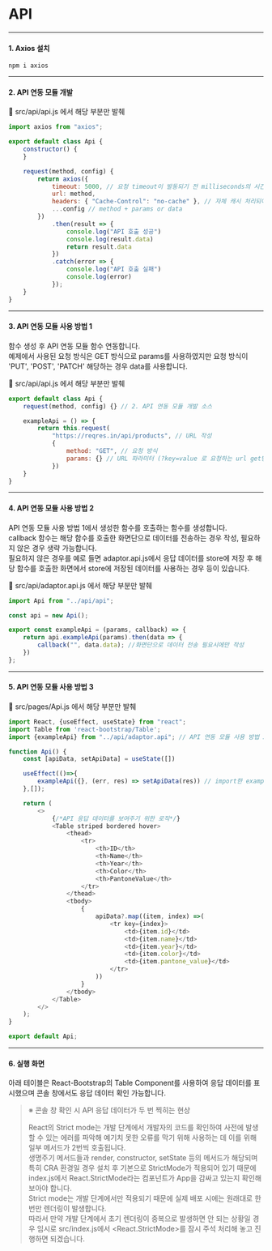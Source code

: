 # API
***

#### 1. Axios 설치
```
npm i axios
```
***

#### 2. API 연동 모듈 개발

📂 src/api/api.js 에서 해당 부분만 발췌

```javascript
import axios from "axios";

export default class Api {
    constructor() {
    }

    request(method, config) {
        return axios({
            timeout: 5000, // 요청 timeout이 발동되기 전 milliseconds의 시간을 요청. timeout 보다 요청이 길어진다면, 요청은 취소됨
            url: method,
            headers: { "Cache-Control": "no-cache" }, // 자체 캐시 처리되어 실제 서버를 호출하지 않는 현상 해결
            ...config // method + params or data
        })
            .then(result => {
                console.log("API 호출 성공")
                console.log(result.data)
                return result.data
            })
            .catch(error => {
                console.log("API 호출 실패")
                console.log(error)
            });
    }
}
```
***

#### 3. API 연동 모듈 사용 방법 1

함수 생성 후 API 연동 모듈 함수 연동합니다.   
예제에서 사용된 요청 방식은 GET 방식으로 params를 사용하였지만 요청 방식이 'PUT', 'POST', 'PATCH' 해당하는 경우 data를 사용합니다.


📂 src/api/api.js 에서 해당 부분만 발췌

```javascript
export default class Api {
    request(method, config) {} // 2. API 연동 모듈 개발 소스

    exampleApi = () => {
        return this.request(
            "https://reqres.in/api/products", // URL 작성
            {
                method: "GET", // 요청 방식
                params: {} // URL 파라미터 (?key=value 로 요청하는 url get방식을 객체로 표현한 것)
            })
    }
}
```
***

#### 4. API 연동 모듈 사용 방법 2

API 연동 모듈 사용 방법 1에서 생성한 함수를 호출하는 함수를 생성합니다.   
callback 함수는 해당 함수를 호출한 화면단으로 데이터를 전송하는 경우 작성, 필요하지 않은 경우 생략 가능합니다.   
필요하지 않은 경우를 예로 들면 adaptor.api.js에서 응답 데이터를 store에 저장 후 해당 함수를 호출한 화면에서 store에 저장된 데이터를 사용하는 경우 등이 있습니다.

📂 src/api/adaptor.api.js 에서 해당 부분만 발췌

```javascript
import Api from "../api/api";

const api = new Api();

export const exampleApi = (params, callback) => {
    return api.exampleApi(params).then(data => {
        callback("", data.data); //화면단으로 데이터 전송 필요시에만 작성
    })
};
```

***

#### 5. API 연동 모듈 사용 방법 3

📂 src/pages/Api.js 에서 해당 부분만 발췌

```javascript
import React, {useEffect, useState} from "react";
import Table from 'react-bootstrap/Table';
import {exampleApi} from "../api/adaptor.api"; // API 연동 모듈 사용 방법 2에서 생성한 함수 import

function Api() {
    const [apiData, setApiData] = useState([])

    useEffect(()=>{
        exampleApi({}, (err, res) => setApiData(res)) // import한 exampleApi 함수 사용 방법
    },[]);

    return (
        <>
            {/*API 응답 데이터를 보여주기 위한 로직*/}
            <Table striped bordered hover> 
                <thead>
                    <tr>
                        <th>ID</th>
                        <th>Name</th>
                        <th>Year</th>
                        <th>Color</th>
                        <th>PantoneValue</th>
                    </tr>
                </thead>
                <tbody>
                    {
                        apiData?.map((item, index) =>(
                            <tr key={index}>
                                <td>{item.id}</td>
                                <td>{item.name}</td>
                                <td>{item.year}</td>
                                <td>{item.color}</td>
                                <td>{item.pantone_value}</td>
                            </tr>
                        ))
                    }
                </tbody>
            </Table>
        </>
    );
}

export default Api;
```
***

#### 6. 실행 화면

아래 테이블은 React-Bootstrap의 Table Component를 사용하여 응답 데이터를 표시했으며 콘솔 창에서도 응답 데이터 확인 가능합니다.

> ※ 콘솔 창 확인 시 API 응답 데이터가 두 번 찍히는 현상   
>
> React의 Strict mode는 개발 단계에서 개발자의 코드를 확인하여 사전에 발생할 수 있는 에러를 파악해 예기치 못한 오류를 막기 위해 사용하는 데 이를 위해 일부 메서드가 2번씩 호출됩니다.    
> 생명주기 메서드들과 render, constructor, setState 등의 메서드가 해당되며 특히 CRA 환경일 경우 설치 후 기본으로 StrictMode가 적용되어 있기 때문에 index.js에서 React.StrictMode라는 컴포넌트가 App을 감싸고 있는지 확인해 보아야 합니다.    
> Strict mode는 개발 단계에서만 적용되기 때문에 실제 배포 시에는 원래대로 한 번만 렌더링이 발생합니다.   
> 따라서 만약 개발 단계에서 초기 렌더링이 중복으로 발생하면 안 되는 상황일 경우 임시로 src/index.js에서 <React.StrictMode>를 잠시 주석 처리해 놓고 진행하면 되겠습니다.
